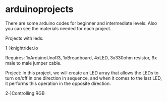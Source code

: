 # arduinoprojects

There are some arduino codes for beginner and intermediate levels. Also you can see the materials needed for each project. 


Projects with leds:


1-)knightrider.io 

Requires: 1xArduinoUnoR3, 1xBreadboard, 4xLED, 3x330ohm resistor, 9x male to male jumper cable.  

Project: In this project, we will create an LED array that allows the LEDs to turn on/off in one direction in sequence, and when it comes to the last LED, it performs this operation in the opposite direction.

2-)Controlling RGB
